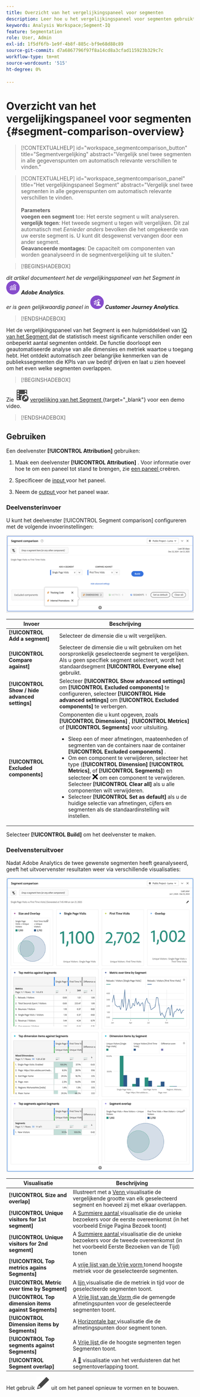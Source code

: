 ```yaml
---
title: Overzicht van het vergelijkingspaneel voor segmenten
description: Leer hoe u het vergelijkingspaneel voor segmenten gebruikt, onderdeel van de IQ voor segmenten in Analysis Workspace.
keywords: Analysis Workspace;Segment-IQ
feature: Segmentation
role: User, Admin
exl-id: 1f5df6fb-1e9f-4b8f-885c-bf9e68d88c89
source-git-commit: d7a6867796f97f8a14cd8a3cfad115923b329c7c
workflow-type: tm+mt
source-wordcount: '515'
ht-degree: 0%

---
```


# Overzicht van het vergelijkingspaneel voor segmenten {#segment-comparison-overview}

<!-- markdownlint-disable MD034 -->

>[!CONTEXTUALHELP]
>id="workspace_segmentcomparison_button"
>title="Segmentvergelijking"
>abstract="Vergelijk snel twee segmenten in alle gegevenspunten om automatisch relevante verschillen te vinden."

<!-- markdownlint-enable MD034 -->

<!-- markdownlint-disable MD034 -->

>[!CONTEXTUALHELP]
>id="workspace_segmentcomparison_panel"
>title="Het vergelijkingspaneel Segment"
>abstract="Vergelijk snel twee segmenten in alle gegevenspunten om automatisch relevante verschillen te vinden.<br/><br/>**Parameters &#x200B;**<br/>**voegen een segment** toe: Het eerste segment u wilt analyseren.<br/>**vergelijk tegen**: Het tweede segment u tegen wilt vergelijken. Dit zal automatisch met *Eenieder anders* bevolken die het omgekeerde van uw eerste segment is. U kunt dit desgewenst vervangen door een ander segment.<br/>**Geavanceerde montages**: De capaciteit om componenten van worden geanalyseerd in de segmentvergelijking uit te sluiten."
<!-- markdownlint-enable MD034 -->

>[!BEGINSHADEBOX]

_dit artikel documenteert het de vergelijkingspaneel van het Segment in_ ![ AdobeAnalytics ](/help/assets/icons/AdobeAnalytics.svg) _&#x200B;**Adobe Analytics**._<br/>_er is geen gelijkwaardig paneel in_ ![ CustomerJourneyAnalytics ](/help/assets/icons/CustomerJourneyAnalytics.svg) _&#x200B;**Customer Journey Analytics**._

>[!ENDSHADEBOX]

Het de vergelijkingspaneel van het Segment is een hulpmiddeldeel van [ IQ van het Segment ](../../segment-iq.md) dat de statistisch meest significante verschillen onder een onbeperkt aantal segmenten ontdekt. De functie doorloopt een geautomatiseerde analyse van alle dimensies en metriek waartoe u toegang hebt. Het ontdekt automatisch zeer belangrijke kenmerken van de publiekssegmenten die KPIs van uw bedrijf drijven en laat u zien hoeveel om het even welke segmenten overlappen.


>[!BEGINSHADEBOX]

Zie ![ VideoCheckedOut ](/help/assets/icons/VideoCheckedOut.svg) [ vergelijking van het Segment ](https://video.tv.adobe.com/v/23976?quality=12&learn=on){target="_blank"} voor een demo video.

>[!ENDSHADEBOX]



## Gebruiken

Een deelvenster **[!UICONTROL Attribution]** gebruiken:

1. Maak een deelvenster **[!UICONTROL Attribution]** . Voor informatie over hoe te om een paneel tot stand te brengen, zie [ een paneel ](../panels.md#create-a-panel) creëren.

1. Specificeer de [ input ](#panel-input) voor het paneel.

1. Neem de [ output ](#panel-output) voor het paneel waar.



### Deelvensterinvoer

U kunt het deelvenster [!UICONTROL Segment comparison] configureren met de volgende invoerinstellingen:

![ de vergelijkingsinputpaneel van het Segment ](assets/segment-comparison-input.png)

| Invoer | Beschrijving |
| --- | --- |
| **[!UICONTROL Add a segment]** | Selecteer de dimensie die u wilt vergelijken. |
| **[!UICONTROL Compare against]** | Selecteer de dimensie die u wilt gebruiken om het oorspronkelijk geselecteerde segment te vergelijken. Als u geen specifiek segment selecteert, wordt het standaardsegment **[!UICONTROL Everyone else]** gebruikt. |
| **[!UICONTROL Show / hide advanced settings]** | Selecteer **[!UICONTROL Show advanced settings]** om **[!UICONTROL Excluded components]** te configureren, selecteer **[!UICONTROL Hide advanced settings]** om **[!UICONTROL Excluded components]** te verbergen. |
| **[!UICONTROL Excluded components]** | Componenten die u kunt opgeven, zoals **[!UICONTROL Dimensions]** , **[!UICONTROL Metrics]** of **[!UICONTROL Segments]** voor uitsluiting. <br><ul><li>Sleep een of meer afmetingen, maateenheden of segmenten van de containers naar de container **[!UICONTROL Excluded components]** .</li><li>Om een component te verwijderen, selecteer het type (**[!UICONTROL Dimension]** **[!UICONTROL Metrics]**, of **[!UICONTROL Segments]**) en selecteer ![ CrossSize75 ](/help/assets/icons/CrossSize75.svg) om een component te verwijderen. Selecteer **[!UICONTROL Clear all]** als u alle componenten wilt verwijderen.</li><li>Selecteer **[!UICONTROL Set as default]** als u de huidige selectie van afmetingen, cijfers en segmenten als de standaardinstelling wilt instellen.</li></ul> |

Selecteer **[!UICONTROL Build]** om het deelvenster te maken.

### Deelvensteruitvoer

Nadat Adobe Analytics de twee gewenste segmenten heeft geanalyseerd, geeft het uitvoervenster resultaten weer via verschillende visualisaties:

![ de vergelijking van het de outputsegment van het Comité ](assets/segment-comparison-output.png)

| Visualisatie | Beschrijving |
|---|---|
| **[!UICONTROL Size and overlap]** | Illustreert met a [ Venn ](/help/analyze/analysis-workspace/visualizations/venn.md) visualisatie de vergelijkende grootte van elk geselecteerd segment en hoeveel zij met elkaar overlappen. |
| **[!UICONTROL Unique visitors for 1st segment]** | A [ Summiere aantal ](/help/analyze/analysis-workspace/visualizations/summary-number-change.md) visualisatie die de unieke bezoekers voor de eerste overeenkomst (in het voorbeeld Enige Pagina Bezoek toont) |
| **[!UICONTROL Unique visitors for 2nd segment]** | A [ Summiere aantal ](/help/analyze/analysis-workspace/visualizations/summary-number-change.md) visualisatie die de unieke bezoekers voor de tweede overeenkomst (in het voorbeeld Eerste Bezoeken van de Tijd) tonen |
| **[!UICONTROL Top metrics agains Segments]** | A [ vrije lijst van de Vrije vorm ](/help/analyze/analysis-workspace/visualizations/freeform-table/freeform-table.md) tonend hoogste metriek voor de geselecteerde segmenten. |
| **[!UICONTROL Metric over time by Segment]** | A [ lijn ](/help/analyze/analysis-workspace/visualizations/line.md) visualisatie die de metriek in tijd voor de geselecteerde segmenten toont. |
| **[!UICONTROL Top dimension items against Segments]** | A [ Vrije lijst van de Vorm ](/help/analyze/analysis-workspace/visualizations/freeform-table/freeform-table.md) die de gemengde afmetingspunten voor de geselecteerde segmenten toont. |
| **[!UICONTROL Dimension items by Segments]** | A [ Horizontale bar ](/help/analyze/analysis-workspace/visualizations/horizontal-bar.md) visualisatie die de afmetingspunten door segment tonen. |
| **[!UICONTROL Top segments against Segments]** | A [ Vrije lijst ](/help/analyze/analysis-workspace/visualizations/freeform-table/freeform-table.md) die de hoogste segmenten tegen Segmenten toont. |
| **[!UICONTROL Segment overlap]** | A [&#128279;](/help/analyze/analysis-workspace/visualizations/venn.md) visualisatie van het verduisteren  dat het segmentoverlapping toont. |

Het gebruik ![ geeft ](/help/assets/icons/Edit.svg) uit om het paneel opnieuw te vormen en te bouwen.


<!--
#### Size and overlap

Illustrates the comparative sizes of each selected segment and how much they overlap with each other using a venn diagram. You can hover over the visual to see how many visitors were in each overlapping or non-overlapping section. You can also right click on the overlap to create a brand new segment for further analysis. If the two segments are mutually exclusive, no overlap is shown between the two circles (typically seen with segments using a hit container).

![Size and overlap](assets/size-overlap.png)

#### Population summaries

To the right of the Size and Overlap visualization, the total unique visitor count in each segment and overlap is shown.

![Population summaries](assets/population_summaries.png)

#### Top metrics

Displays the most statistically significant metrics between the two segments. Each row in this table represents a differentiating metric, ranked by how different it is between each segment. A difference score of 1 means it is statistically significant, while a difference score of 0 means there is no statistical significance.

This visualization is similar to freeform tables in Analysis Workspace. If deeper analysis on a specific metric is desired, hover over a line item and click 'Create visual'. A new table is created to analyze that specific metric. If a metric is irrelevant to your analysis, hover over the line item and click the 'X' to remove it.

>[!NOTE]
>
>Metrics added to this table after the segment comparison has finished do not receive a Difference Score.

![Top metrics](assets/top-metrics.png)

#### Metric over time by segment

To the right of the metrics table is a linked visualization. You can click a line item in the table on the left, and this visualization updates to show that metric trended over time.

![Top metrics line](assets/linked-viz.png)

#### Top dimensions

Shows the most statistically significant dimension items across all of your dimensions. Each row shows the percentage of each segment exhibiting this dimension item. For example, this table might reveal that 100% of visitors in 'Segment A' had the dimension item 'Browser Type: Google', whereas only 19.6% of 'Segment B' had this dimension item. A difference score of 1 means it is statistically significant, while a difference score of 0 means there is no statistical significance.

This visualization is similar to freeform tables in Analysis Workspace. If deeper analysis on a specific dimension item is desired, hover over a line item and click 'Create visual'. A new table is created to analyze that specific dimension item. If a dimension item is irrelevant to your analysis, hover over the line item and click the 'X' to remove it.

>[!NOTE]
>
>Dimension items added to this table after the segment comparison has finished do not receive a Difference Score.

![Top dimensions](assets/top-dimension-item1.png)

#### Dimension items by segment

To the right of the dimensions table is a linked bar chart visualization. It shows all displayed dimension items in a bar chart. Clicking a line item in the table on the left updates the visualization on the right.

![Top dimensions bar chart](assets/top-dimension-item.png)

#### Top segments

Shows which other segments (other than the two segments selected for comparison) have statistically significant overlap. For example, this table can show that a third segment, 'Repeat Visitors', overlaps highly with 'Segment A' but does not overlap with 'Segment B'. A difference score of 1 means it is statistically significant, while a difference score of 0 means there is no statistical significance.

This visualization is similar to freeform tables in Analysis Workspace. If deeper analysis on a specific segment is desired, hover over a line item and click 'Create visual'. A new table is created to analyze that specific segment. If a segment is irrelevant to your analysis, hover over the line item and click the 'X' to remove it.

>[!NOTE]
>
>Segments added to this table after the segment comparison has finished do not receive a Difference Score.

![Top segments](assets/top-segments.png)

#### Segment overlap

To the right of the segments table is a linked venn diagram visualization. It shows the most statistically significant segment applied to your compared segments. For example, 'Segment A' + 'Statistically significant segment' vs. 'Segment B' + 'Statistically significant segment'. Clicking a segment line item in the table on the left updates the venn diagram on the right.

![Top segments venn diagram](assets/segment-overlap.png)

-->
